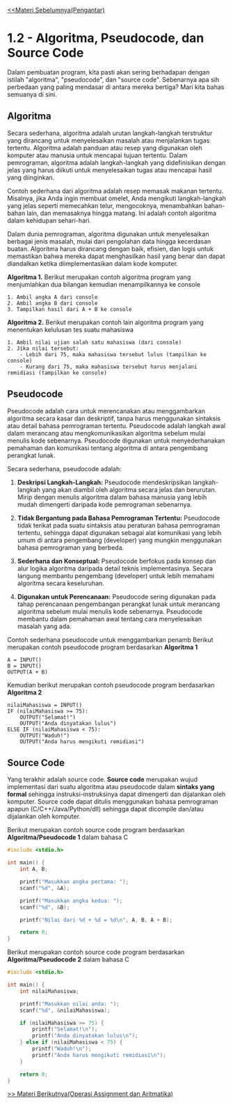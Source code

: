 
[<<Materi Sebelumnya(Pengantar)](1.1-Pengantar.md)
# 1.2 - Algoritma, Pseudocode, dan Source Code

Dalam pembuatan program, kita pasti akan sering berhadapan dengan istilah "algoritma", "pseudocode", dan "source code". Sebenarnya apa sih perbedaan yang paling mendasar di antara mereka bertiga? Mari kita bahas semuanya di sini.

## Algoritma

Secara sederhana, algoritma adalah urutan langkah-langkah terstruktur yang dirancang untuk menyelesaikan masalah atau menjalankan tugas tertentu. Algoritma adalah panduan atau resep yang digunakan oleh komputer atau manusia untuk mencapai tujuan tertentu. Dalam pemrograman, algoritma adalah langkah-langkah yang didefinisikan dengan jelas yang harus diikuti untuk menyelesaikan tugas atau mencapai hasil yang diinginkan.

Contoh sederhana dari algoritma adalah resep memasak makanan tertentu. Misalnya, jika Anda ingin membuat omelet, Anda mengikuti langkah-langkah yang jelas seperti memecahkan telur, mengocoknya, menambahkan bahan-bahan lain, dan memasaknya hingga matang. Ini adalah contoh algoritma dalam kehidupan sehari-hari.

Dalam dunia pemrograman, algoritma digunakan untuk menyelesaikan berbagai jenis masalah, mulai dari pengolahan data hingga kecerdasan buatan. Algoritma harus dirancang dengan baik, efisien, dan logis untuk memastikan bahwa mereka dapat menghasilkan hasil yang benar dan dapat diandalkan ketika diimplementasikan dalam kode komputer.

**Algoritma 1.** Berikut merupakan contoh algoritma program yang menjumlahkan dua bilangan kemudian menampilkannya ke console
```
1. Ambil angka A dari console
2. Ambil angka B dari console
3. Tampilkan hasil dari A + B ke console
```

**Algoritma 2.** Berikut merupakan contoh lain algoritma program yang menentukan kelulusan tes suatu mahasiswa
```
1. Ambil nilai ujian salah satu mahasiswa (dari console)
2. Jika nilai tersebut:
    - Lebih dari 75, maka mahasiswa tersebut lulus (tampilkan ke console)
    - Kurang dari 75, maka mahasiswa tersebut harus menjalani remidiasi (tampilkan ke console)
```

## Pseudocode

Pseudocode adalah cara untuk merencanakan atau menggambarkan algoritma secara kasar dan deskriptif, tanpa harus menggunakan sintaksis atau detail bahasa pemrograman tertentu. Pseudocode adalah langkah awal dalam merancang atau mengkomunikasikan algoritma sebelum mulai menulis kode sebenarnya. Pseudocode digunakan untuk menyederhanakan pemahaman dan komunikasi tentang algoritma di antara pengembang perangkat lunak.

Secara sederhana, pseudocode adalah:

1. **Deskripsi Langkah-Langkah:** Pseudocode mendeskripsikan langkah-langkah yang akan diambil oleh algoritma secara jelas dan berurutan. Mirip dengan menulis algoritma dalam bahasa manusia yang lebih mudah dimengerti daripada kode pemrograman sebenarnya.

2. **Tidak Bergantung pada Bahasa Pemrograman Tertentu:** Pseudocode tidak terikat pada suatu sintaksis atau peraturan bahasa pemrograman tertentu, sehingga dapat digunakan sebagai alat komunikasi yang lebih umum di antara pengembang (developer) yang mungkin menggunakan bahasa pemrograman yang berbeda.

3. **Sederhana dan Konseptual:** Pseudocode berfokus pada konsep dan alur logika algoritma daripada detail teknis implementasinya. Secara langung membantu pengembang (developer) untuk lebih memahami algoritma secara keseluruhan.

4. **Digunakan untuk Perencanaan:** Pseudocode sering digunakan pada tahap perencanaan pengembangan perangkat lunak untuk merancang algoritma sebelum mulai menulis kode sebenarnya. Pseudocode membantu dalam pemahaman awal tentang cara menyelesaikan masalah yang ada.

Contoh sederhana pseudocode untuk menggambarkan penamb
Berikut merupakan contoh pseudocode program berdasarkan **Algoritma 1**
```
A = INPUT()
B = INPUT()
OUTPUT(A + B)
```

Kemudian berikut merupakan contoh pseudocode program berdasarkan **Algoritma 2**
```
nilaiMahasiswa = INPUT()
IF (nilaiMahasiswa >= 75):
    OUTPUT("Selamat!")
    OUTPUT("Anda dinyatakan lulus")
ELSE IF (nilaiMahasiswa < 75):
    OUTPUT("Waduh!")
    OUTPUT("Anda harus mengikuti remidiasi")
```

## Source Code

Yang terakhir adalah source code. **Source code** merupakan wujud implementasi dari suatu algoritma atau pseudocode dalam **sintaks yang formal** sehingga instruksi-instruksinya dapat dimengerti dan dijalankan oleh komputer. Source code dapat ditulis menggunakan bahasa pemrograman apapun (C/C++/Java/Python/dll) sehingga dapat dicompile dan/atau dijalankan oleh komputer.

Berikut merupakan contoh source code program berdasarkan **Algoritma/Pseudocode 1** dalam bahasa C
```c
#include <stdio.h>

int main() {
    int A, B;

    printf("Masukkan angka pertama: ");
    scanf("%d", &A);

    printf("Masukkan angka kedua: ");
    scanf("%d", &B);

    printf("Nilai dari %d + %d = %d\n", A, B, A + B);

    return 0;
}
```

Berikut merupakan contoh source code program berdasarkan **Algoritma/Pseudocode 2** dalam bahasa C
```c
#include <stdio.h>

int main() {
    int nilaiMahasiswa;

    printf("Masukkan nilai anda: ");
    scanf("%d", &nilaiMahasiswa);

    if (nilaiMahasiswa >= 75) {
        printf("Selamat!\n");
        printf("Anda dinyatakan lulus\n");
    } else if (nilaiMahasiswa < 75) {
        printf("Waduh!\n");
        printf("Anda harus mengikuti remidiasi\n");
    }

    return 0;
}
```
[>> Materi Berikutnya(Operasi Assignment dan Aritmatika)](1.3-OperasiAssignmentdanAritmatika.md)
